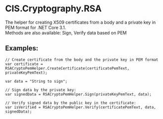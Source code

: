 # CIS.Cryptography.RSA

The helper for creating X509 certificates from a body and a private key in PEM format for .NET Core 3.1.  
Methods are also available: Sign, Verify data based on PEM

## Examples:
```
// Create certificate from the body and the private key in PEM format
var certificate = RSACryptoPemHelper.CreateCertificate(certificatePemText, privateKeyPemText);

var data = "String to sign";

// Sign data by the private key:
var signedData = RSACryptoPemHelper.Sign(privateKeyPemText, data);

// Verify signed data by the public key in the certificate:
var isVerified = RSACryptoPemHelper.Verify(certificatePemText, data, signedData);
```